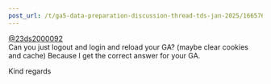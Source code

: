 ```yaml
---
post_url: /t/ga5-data-preparation-discussion-thread-tds-jan-2025/166576/56
---
```

[@23ds2000092](/u/23ds2000092)  
Can you just logout and login and reload your GA? (maybe clear cookies and cache) Because I get the correct answer for your GA.

Kind regards